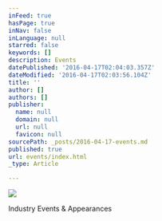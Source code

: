 ```yaml
---
inFeed: true
hasPage: true
inNav: false
inLanguage: null
starred: false
keywords: []
description: Events
datePublished: '2016-04-17T02:04:03.357Z'
dateModified: '2016-04-17T02:03:56.104Z'
title: ''
author: []
authors: []
publisher:
  name: null
  domain: null
  url: null
  favicon: null
sourcePath: _posts/2016-04-17-events.md
published: true
url: events/index.html
_type: Article

---
```

![](https://the-grid-user-content.s3-us-west-2.amazonaws.com/633f71eb-fd9c-4bd0-b5a7-7f8aa9bb3b79.jpg)

Industry Events & Appearances